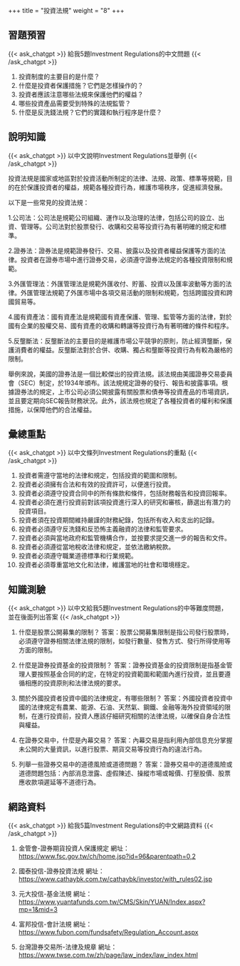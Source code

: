 +++
title = "投資法規"
weight = "8"
+++
## 習題預習
{{< ask_chatgpt >}}
給我5題Investment Regulations的中文問題
{{< /ask_chatgpt >}}



1. 投資制度的主要目的是什麼？
2. 什麼是投資者保護措施？它們是怎樣操作的？
3. 投資者應該注意哪些法規來保護他們的權益？
4. 哪些投資產品需要受到特殊的法規監管？
5. 什麼是反洗錢法規？它們的實踐和執行程序是什麼？   

## 說明知識
{{< ask_chatgpt >}}
以中文說明Investment Regulations並舉例
{{< /ask_chatgpt >}}



投資法規是國家或地區對於投資活動所制定的法律、法規、政策、標準等規範，目的在於保護投資者的權益，規範各種投資行為，維護市場秩序，促進經濟發展。

以下是一些常見的投資法規：

1.公司法：公司法是規範公司組織、運作以及治理的法律，包括公司的設立、出資、管理等。公司法對於股票發行、收購和交易等投資行為有著明確的規定和標準。

2.證券法：證券法是規範證券發行、交易、披露以及投資者權益保護等方面的法律。投資者在證券市場中進行證券交易，必須遵守證券法規定的各種投資限制和規範。

3.外匯管理法：外匯管理法是規範外匯收付、貯蓄、投資以及匯率波動等方面的法律。外匯管理法規範了外匯市場中各項交易活動的限制和規範，包括跨國投資和跨國貿易等。

4.國有資產法：國有資產法是規範國有資產保護、管理、監管等方面的法律，對於國有企業的股權交易、國有資產的收購和轉讓等投資行為有著明確的條件和程序。

5.反壟斷法：反壟斷法的主要目的是維護市場公平競爭的原則，防止經濟壟斷，保護消費者的權益。反壟斷法對於合併、收購、獨占和壟斷等投資行為有較為嚴格的限制。

舉例來說，美國的證券法是一個比較傑出的投資法規。該法規由美國證券交易委員會（SEC）制定，於1934年頒布。該法規規定證券的發行、報告和披露事項。根據證券法的規定，上市公司必須公開披露有關股票和債券等投資產品的市場資訊，並且要定期向SEC報告財務狀況。此外，該法規也規定了各種投資者的權利和保護措施，以保障他們的合法權益。   

## 彙總重點
{{< ask_chatgpt >}}
以中文條列Investment Regulations的重點
{{< /ask_chatgpt >}}



1. 投資者需遵守當地的法律和規定，包括投資的範圍和限制。
2. 投資者必須擁有合法和有效的投資許可，以便進行投資。
3. 投資者必須遵守投資合同中的所有條款和條件，包括財務報告和投資回報率。
4. 投資者必須在進行投資前對該項投資進行深入的研究和審核，篩選出有潛力的投資項目。
5. 投資者須在投資期間維持嚴謹的財務紀錄，包括所有收入和支出的記錄。
6. 投資者必須遵守反洗錢和反恐怖主義融資的法律和監管要求。
7. 投資者必須與當地政府和監管機構合作，並按要求提交進一步的報告和文件。
8. 投資者必須遵從當地稅收法律和規定，並依法繳納稅款。
9. 投資者必須遵守職業道德標準和行業規範。
10. 投資者必須尊重當地文化和法律，維護當地的社會和環境穩定。   

## 知識測驗
{{< ask_chatgpt >}}
以中文給我5題Investment Regulations的中等難度問題，並在後面列出答案
{{< /ask_chatgpt >}}



1. 什麼是股票公開募集的限制？
答案：股票公開募集限制是指公司發行股票時，必須遵守證券相關法律法規的限制，如發行數量、發售方式、發行所得使用等方面的限制。

2. 什麼是證券投資基金的投資限制？ 
答案：證券投資基金的投資限制是指基金管理人要按照基金合同的約定，在特定的投資範圍和範圍內進行投資，並且要遵循相應的投資原則和法律法規的要求。

3. 關於外國投資者投資中國的法律規定，有哪些限制？
答案：外國投資者投資中國的法律規定有農業、能源、石油、天然氣、鋼鐵、金融等海外投資領域的限制，在進行投資前，投資人應該仔細研究相關的法律法規，以確保自身合法性與權益。

4. 在證券交易中，什麼是內幕交易？ 
答案：內幕交易是指利用內部信息充分掌握未公開的大量資訊，以進行股票、期貨交易等投資行為的違法行為。

5. 列舉一些證券交易中的道德風險或道德問題？
答案：證券交易中的道德風險或道德問題包括：內部消息泄露、虛假陳述、操縱市場或報價、打壓股價、股票應收款項遲延等不道德行為。   

## 網路資料
{{< ask_chatgpt >}}
給我5篇Investment Regulations的中文網路資料
{{< /ask_chatgpt >}}



1. 金管會-證券期貨投資人保護規定
網址：https://www.fsc.gov.tw/ch/home.jsp?id=96&parentpath=0,2

2. 國泰投信-證券投資法規
網址：https://www.cathaybk.com.tw/cathaybk/investor/with_rules02.jsp

3. 元大投信-基金法規
網址：https://www.yuantafunds.com.tw/CMS/Skin/YUAN/Index.aspx?mp=1&mid=3

4. 富邦投信-會計法規
網址：https://www.fubon.com/fundsafety/Regulation_Account.aspx

5. 台灣證券交易所-法律及規章
網址：https://www.twse.com.tw/zh/page/law_index/law_index.html   

